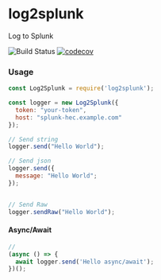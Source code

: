 # log2splunk

Log to Splunk

![Build Status](https://github.com/kunyan/log2splunk/workflows/Build/badge.svg)
[![codecov](https://codecov.io/gh/kunyan/log2splunk/branch/main/graph/badge.svg?token=KFDF83NVCR)](https://codecov.io/gh/kunyan/log2splunk)

### Usage

```js
const Log2Splunk = require('log2splunk');

const logger = new Log2Splunk({
  token: "your-token",
  host: "splunk-hec.example.com"
});

// Send string
logger.send("Hello World");

// Send json
logger.send({
  message: "Hello World";
});


// Send Raw
logger.sendRaw("Hello World");

```

#### Async/Await

```js
//
(async () => {
  await logger.send('Hello async/await');
})();
```
